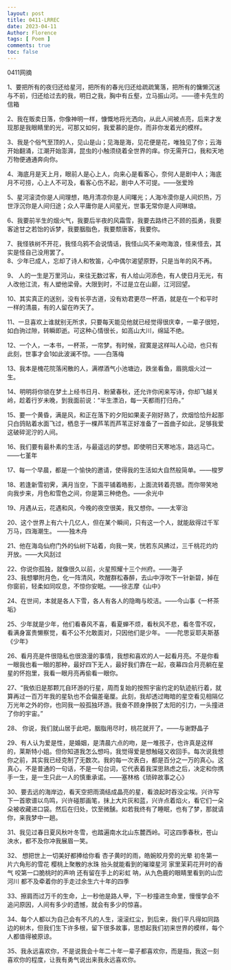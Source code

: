 ```yaml
---
layout: post
title: 0411-LRREC
date: 2023-04-11
Author: Florence
tags: [ Poem ]
comments: true
toc: false
---
```


0411网摘

<!-- more -->

1、要把所有的夜归还给星河，把所有的春光归还给疏疏篱落，把所有的慵懒沉迷与不前，归还给过去的我，明日之我，胸中有丘壑，立马振山河。——德卡先生的信箱    

2、我在贩卖日落，你像神明一样，慷慨地将光洒向，从此人间被点亮，后来才发现那是我眼睛里的光，可那又如何，我爱慕的是你，而非你发着光的模样。    

3、我是个俗气至顶的人，见山是山；见海是海，见花便是花，唯独见了你；云海开始翻涌，江潮开始澎湃，昆虫的小触须绕着全世界的痒。你无需开口，我和天地万物便通通奔向你。   

4、海底月是天上月，眼前人是心上人，向来心是看客心，奈何人是剧中人；海底月不可捞，心上人不可及，看客心伤不起，剧中人不可提。——张爱玲    

5、星河滚烫你是人间理想，皓月清凉你是人间曙光；人海冷漠你是人间炽热，万世浮沉你是人间归途；众人平庸你是人间星光，世事无常你是人间琳琅。   

6、我要前半生的烟火气，我要后半夜的风霜雪，我要去路终己不顾的孤勇，我要客途甘之若饴的诉梦，我要胭脂色，我要颓唐客，我要你。   

 7、我怪铁树不开花，我怪乌鸦不会说情话，我怪山风不亲吻海浪，怪来怪去，其实是怪自己没用罢了。    
8、少年已成人，忘却了诗人和牧笛，心中偶尔渴望原野，只是当年的风不再。  

 9、  人的一生是万里河山，来往无数过客，有人给山河添色，有人使日月无光，有人改他江流，有人塑他梁骨。大限到时，不过是立在山巅，江河回望。    

10、其实真正的送别，没有长亭古道，没有劝君更尽一杯酒，就是在一个和平时一样的清晨，有的人留在昨天了。    

11、一旦喜欢上谁就别无所求，只要每天能见他就已经觉得很庆幸，一辈子很短，如白驹过隙，转瞬即逝。可这种心情很长，如高山大川，绵延不绝。    

12、一个人，一本书，一杯茶，一帘梦。有时候，寂寞是这样叫人心动，也只有此刻，世事才会1如此波澜不惊。——白落梅   

13、我本是槐花院落闲散的人，满襟酒气小池塘边，跌坐看鱼，眉挑烟火过一生。    

14、明明将你锁在梦土上经书日月、粉黛春秋，还允许你闲来写诗，你却飞越关岭，趁着行岁未晚，到我面前说：“半生漂泊，每一天都雨打归舟。”   

15、要一个黄昏，满是风，和正在落下的夕阳如果麦子刚好熟了，炊烟恰恰升起那只白鸽贴着水面飞过，栖息于一棵芦苇而芦苇正好准备了一首曲子如此，足够我爱这破碎泥泞的人间。    

16、我们要有最朴素的生活，与最遥远的梦想。即使明日天寒地冻，路远马亡。——七堇年   

17、每一个早晨，都是一个愉快的邀请，使得我的生活如大自然般简单。——梭罗    

18、若逢新雪初霁，满月当空，下面平铺着皓影，上面流转着亮银。而你带笑地向我步来，月色和雪色之间，你是第三种绝色。——余光中   

19、月遇从云，花遇和风，今晚的夜空很美，我又想你。——太宰治   

20、这个世界上有六十几亿人，但在某个瞬间，只有这一个人，就能敌得过千军万马，四海潮生。  ——独木舟    

21、他在海岛仙府门外的仙树下站着，向我一笑，恍若东风拂过，三千桃花灼灼开放。——大风刮过   

 22、你说你孤独，就像很久以前，火星照耀十三个州府。——海子    
23、我想攀附月色，化一阵清风，吹醒群松春醉，去山中浮吹下一针新碧，掉在你窗前，轻柔如同叹息，不惊你安眠。——徐志摩《山中》    

24、在世间，本就是各人下雪，各人有各人的隐晦与皎洁。——今山事《一杯茶垢》  

 25、少年就是少年，他们看春风不喜，看夏蝉不烦，看秋风不悲，看冬雪不叹，看满身富贵懒察觉，看不公不允敢面对，只因他们是少年。 ——陀思妥耶夫斯基《少年》   

26、看月亮是件很隐私也很浪漫的事情，我想和喜欢的人一起看月亮。不是你看一眼我也看一眼的那种，最好四下无人，最好我们靠在一起，夜幕四合月亮躺在星星的怀抱里，我看一眼月亮再偷看一眼你。    

27、“我依旧是那颗兀自环游的行星，周而复始的按照宇宙约定的轨迹航行着，就算再过一百万年我的星轨也不会偏差毫厘。此刻，我却透过晦暗的星空看见相隔亿万光年之外的你，也同我一般孤独环游。我奋不顾身挣脱了太阳的引力，一头撞进了你的宇宙。”    

28、 你说，我们就山居于此吧，胭脂用尽时，桃花就开了。——与谢野晶子   

29、有人认为爱是性，是婚姻，是清晨六点的吻，是一堆孩子，也许真是这样的，莱斯特小姐。但你知道我怎么想吗，我觉得爱是想触碰又收回手。每次说我想你之前，其实我已经克制了无数次。我的每一次表白，都是百分之一万的真心。这真心，不是普通的一句话，不是一句台词，它代表着我深思熟虑之后，决定和你携手一生，是一生只此一人的慎重承诺。——塞林格《琐碎故事之心》   

30、要去远的海岸边，看天空把雨滴结成晶亮的星，看浪起时吞没尘埃。兴许写下一首歌谱以鸟鸣，兴许碰那画笔，抹上大片灰和蓝，兴许点着焰火，看它们一朵朵被收藏进口袋。然后在归处，饮至微醺。如若我终有了睡眠，也有了梦，那就请你，来我梦中一趟。   

 31、我见过春日夏风秋叶冬雪，也踏遍南水北山东麓西岭。可这四季春秋，苍山泱水，都不及你冲我展眉一笑。    

32、  想把世上一切美好都捧给你看  杏子黄时的雨，皓婉皎月旁的光晕  初冬第一片六角形的雪花  樱桃上聚散的水珠  抬头就能看到的璀璨星河  家里茉莉花开时的香气  咬第一口脆桃时的声响  还有留在手上的彩虹  呐，从九色鹿的眼睛里看到的山峦河川  都不及牵着你的手走过余生六十年的四季   

 33、擦肩而过万千的生命，上一秒他是路人甲，下一秒撞进生命里，慢慢学会不追问原因，人间有多少的遗憾，就会有多少的惊喜。    

34、每个人都以为自己会有不凡的人生，滚滚红尘，到后来，我们平凡得如同路边的树木，但我们生下许多根，留下很多故事，思想起我们初来世界的模样，每个人都值得被原谅。    

35、我永远喜欢你，不是说我会十年二十年一辈子都喜欢你，而是指，我这一刻喜欢你的程度，让我有勇气说出来我永远喜欢你。  

